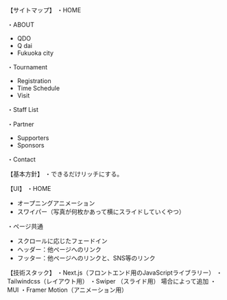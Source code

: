 【サイトマップ】
・HOME 

・ABOUT
- QDO
- Q dai
- Fukuoka city

・Tournament
- Registration
- Time Schedule
- Visit

・Staff List

・Partner
- Supporters
- Sponsors

・Contact

【基本方針】
・できるだけリッチにする。

【UI】
・HOME
- オープニングアニメーション
- スワイパー（写真が何枚かあって横にスライドしていくやつ）

・ページ共通
- スクロールに応じたフェードイン
- ヘッダー：他ページへのリンク
- フッター：他ページへのリンクと、SNS等のリンク

【技術スタック】
・Next.js（フロントエンド用のJavaScriptライブラリー）
・Tailwindcss（レイアウト用）
・Swiper （スライド用）
場合によって追加
・MUI
・Framer Motion（アニメーション用）

